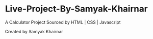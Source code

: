 # Live-Project-By-Samyak-Khairnar

A Calculator Project Sourced by HTML | CSS | Javascript

Created by Samyak Khairnar
